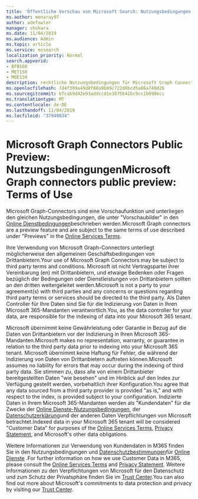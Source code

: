 ```yaml
---
title: 'Öffentliche Vorschau von Microsoft Search: Nutzungsbedingungen'
ms.author: monaray97
author: adefowler
manager: shohara
ms.date: 11/04/2019
ms.audience: Admin
ms.topic: article
ms.service: mssearch
localization_priority: Normal
search.appverid:
- BFB160
- MET150
- MOE150
description: rechtliche Nutzungsbedingungen für Microsoft Graph Connectors Public Preview für Microsoft Search
ms.openlocfilehash: 7d4f399a49d8f88a9b89c722d8bcd5a86a740d26
ms.sourcegitcommit: bfcab9d42e93addccd1e3875b41bc9cc1b6986cc
ms.translationtype: MT
ms.contentlocale: de-DE
ms.lasthandoff: 11/04/2019
ms.locfileid: "37949834"
---
```

# <a name="microsoft-graph-connectors-public-preview-terms-of-use"></a><span data-ttu-id="f9556-103">Microsoft Graph Connectors Public Preview: Nutzungsbedingungen</span><span class="sxs-lookup"><span data-stu-id="f9556-103">Microsoft Graph connectors public preview: Terms of Use</span></span>

<span data-ttu-id="f9556-104">Microsoft Graph-Connectors sind eine Vorschaufunktion und unterliegen den gleichen Nutzungsbedingungen, die unter "Vorschaubilder" in den [Online Dienstbedingungen](http://www.microsoftvolumelicensing.com/Downloader.aspx?documenttype=OST&lang=English)beschrieben werden.</span><span class="sxs-lookup"><span data-stu-id="f9556-104">Microsoft Graph connectors are a preview feature and are subject to the same terms of use described under "Previews" in the [Online Services Terms](http://www.microsoftvolumelicensing.com/Downloader.aspx?documenttype=OST&lang=English).</span></span>

<span data-ttu-id="f9556-105">Ihre Verwendung von Microsoft Graph-Connectors unterliegt möglicherweise den allgemeinen Geschäftsbedingungen von Drittanbietern.</span><span class="sxs-lookup"><span data-stu-id="f9556-105">Your use of Microsoft Graph Connectors may be subject to third party terms and conditions.</span></span> <span data-ttu-id="f9556-106">Microsoft ist nicht Vertragspartei ihrer Vereinbarung (en) mit Drittanbietern, und etwaige Bedenken oder Fragen bezüglich der Bedingungen oder Dienstleistungen von Drittanbietern sollten an den dritten weitergeleitet werden.</span><span class="sxs-lookup"><span data-stu-id="f9556-106">Microsoft is not a party to your agreement(s) with third parties and any concerns or questions regarding third party terms or services should be directed to the third party.</span></span> <span data-ttu-id="f9556-107">Als Daten Controller für Ihre Daten sind Sie für die Indizierung von Daten in Ihren Microsoft 365-Mandanten verantwortlich.</span><span class="sxs-lookup"><span data-stu-id="f9556-107">You, as the data controller for your data, are responsible for the indexing of data into your Microsoft 365 tenant.</span></span>

<span data-ttu-id="f9556-108">Microsoft übernimmt keine Gewährleistung oder Garantie in Bezug auf die Daten von Drittanbietern vor der Indizierung in Ihren Microsoft 365-Mandanten.</span><span class="sxs-lookup"><span data-stu-id="f9556-108">Microsoft makes no representation, warranty, or guarantee in relation to the third party data prior to indexing into your Microsoft 365 tenant.</span></span>  <span data-ttu-id="f9556-109">Microsoft übernimmt keine Haftung für Fehler, die während der Indizierung von Daten von Drittanbietern auftreten können.</span><span class="sxs-lookup"><span data-stu-id="f9556-109">Microsoft assumes no liability for errors that may occur during the indexing of third party data.</span></span>  <span data-ttu-id="f9556-110">Sie stimmen zu, dass alle von einem Drittanbieter bereitgestellten Daten "wie besehen" und im Hinblick auf den Index zur Verfügung gestellt werden, vorbehaltlich ihrer Konfiguration.</span><span class="sxs-lookup"><span data-stu-id="f9556-110">You agree that any data sourced from a third party provider is provided "as is," and with respect to the index, is provided subject to your configuration.</span></span> <span data-ttu-id="f9556-111">Indizierte Daten in Ihrem Microsoft 365-Mandanten werden als "Kundendaten" für die Zwecke der [Online Dienste-Nutzungsbedingungen](http://www.microsoftvolumelicensing.com/Downloader.aspx?documenttype=OST&lang=English), der [Datenschutzerklärung](https://privacy.microsoft.com/privacystatement)und der anderen Daten Verpflichtungen von Microsoft betrachtet.</span><span class="sxs-lookup"><span data-stu-id="f9556-111">Indexed data in your Microsoft 365 tenant will be considered "Customer Data" for purposes of the [Online Services Terms](http://www.microsoftvolumelicensing.com/Downloader.aspx?documenttype=OST&lang=English), [Privacy Statement](https://privacy.microsoft.com/privacystatement), and Microsoft's other data obligations.</span></span>

<span data-ttu-id="f9556-112">Weitere Informationen zur Verwendung von Kundendaten in M365 finden Sie in den Nutzungsbedingungen und [Datenschutzbestimmungen](https://privacy.microsoft.com/privacystatement)für [Online Dienste](http://www.microsoftvolumelicensing.com/Downloader.aspx?documenttype=OST&lang=English) .</span><span class="sxs-lookup"><span data-stu-id="f9556-112">For further information on how we use Customer Data in M365, please consult the [Online Services Terms](http://www.microsoftvolumelicensing.com/Downloader.aspx?documenttype=OST&lang=English) and [Privacy Statement](https://privacy.microsoft.com/privacystatement).</span></span> <span data-ttu-id="f9556-113">Weitere Informationen zu den Verpflichtungen von Microsoft für den Datenschutz und zum Schutz der Privatsphäre finden Sie im [Trust Center](https://www.microsoft.com/trust-center).</span><span class="sxs-lookup"><span data-stu-id="f9556-113">You can also find out more about Microsoft's commitments to data protection and privacy by visiting our [Trust Center](https://www.microsoft.com/trust-center).</span></span>

